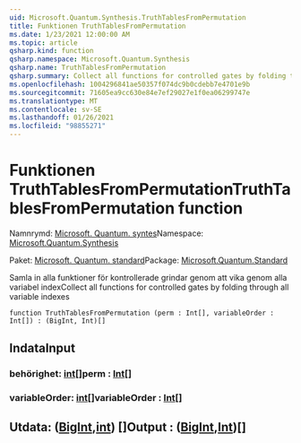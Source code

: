 ```yaml
---
uid: Microsoft.Quantum.Synthesis.TruthTablesFromPermutation
title: Funktionen TruthTablesFromPermutation
ms.date: 1/23/2021 12:00:00 AM
ms.topic: article
qsharp.kind: function
qsharp.namespace: Microsoft.Quantum.Synthesis
qsharp.name: TruthTablesFromPermutation
qsharp.summary: Collect all functions for controlled gates by folding through all variable indexes
ms.openlocfilehash: 1004296841ae50357f074dc9b0cdebb7e4701e9b
ms.sourcegitcommit: 71605ea9cc630e84e7ef29027e1f0ea06299747e
ms.translationtype: MT
ms.contentlocale: sv-SE
ms.lasthandoff: 01/26/2021
ms.locfileid: "98855271"
---
```

# <a name="truthtablesfrompermutation-function"></a><span data-ttu-id="14d47-102">Funktionen TruthTablesFromPermutation</span><span class="sxs-lookup"><span data-stu-id="14d47-102">TruthTablesFromPermutation function</span></span>

<span data-ttu-id="14d47-103">Namnrymd: [Microsoft. Quantum. syntes](xref:Microsoft.Quantum.Synthesis)</span><span class="sxs-lookup"><span data-stu-id="14d47-103">Namespace: [Microsoft.Quantum.Synthesis](xref:Microsoft.Quantum.Synthesis)</span></span>

<span data-ttu-id="14d47-104">Paket: [Microsoft. Quantum. standard](https://nuget.org/packages/Microsoft.Quantum.Standard)</span><span class="sxs-lookup"><span data-stu-id="14d47-104">Package: [Microsoft.Quantum.Standard](https://nuget.org/packages/Microsoft.Quantum.Standard)</span></span>


<span data-ttu-id="14d47-105">Samla in alla funktioner för kontrollerade grindar genom att vika genom alla variabel index</span><span class="sxs-lookup"><span data-stu-id="14d47-105">Collect all functions for controlled gates by folding through all variable indexes</span></span>

```qsharp
function TruthTablesFromPermutation (perm : Int[], variableOrder : Int[]) : (BigInt, Int)[]
```


## <a name="input"></a><span data-ttu-id="14d47-106">Indata</span><span class="sxs-lookup"><span data-stu-id="14d47-106">Input</span></span>

### <a name="perm--int"></a><span data-ttu-id="14d47-107">behörighet: [int](xref:microsoft.quantum.lang-ref.int)[]</span><span class="sxs-lookup"><span data-stu-id="14d47-107">perm : [Int](xref:microsoft.quantum.lang-ref.int)[]</span></span>




### <a name="variableorder--int"></a><span data-ttu-id="14d47-108">variableOrder: [int](xref:microsoft.quantum.lang-ref.int)[]</span><span class="sxs-lookup"><span data-stu-id="14d47-108">variableOrder : [Int](xref:microsoft.quantum.lang-ref.int)[]</span></span>





## <a name="output--bigintint"></a><span data-ttu-id="14d47-109">Utdata: ([BigInt](xref:microsoft.quantum.lang-ref.bigint),[int](xref:microsoft.quantum.lang-ref.int)) []</span><span class="sxs-lookup"><span data-stu-id="14d47-109">Output : ([BigInt](xref:microsoft.quantum.lang-ref.bigint),[Int](xref:microsoft.quantum.lang-ref.int))[]</span></span>

